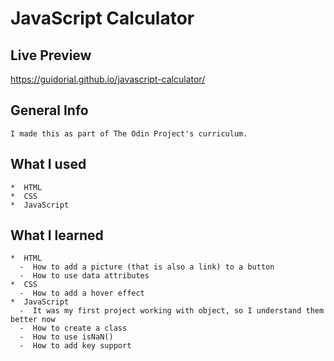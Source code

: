 # JavaScript Calculator

## Live Preview
https://guidorial.github.io/javascript-calculator/

## General Info
    I made this as part of The Odin Project's curriculum. 
## What I used
    *  HTML
    *  CSS
    *  JavaScript

## What I learned
    *  HTML
      -  How to add a picture (that is also a link) to a button
      -  How to use data attributes
    *  CSS
      -  How to add a hover effect
    *  JavaScript
      -  It was my first project working with object, so I understand them better now
      -  How to create a class
      -  How to use isNaN()
      -  How to add key support

